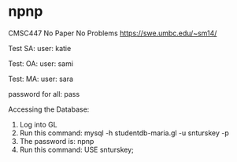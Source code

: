 # npnp
CMSC447 No Paper No Problems
https://swe.umbc.edu/~sm14/

Test SA:
user: katie

Test: OA:
user: sami

Test: MA:
user: sara

password for all: pass



Accessing the Database:
1. Log into GL
2. Run this command: mysql -h studentdb-maria.gl -u snturskey -p
3. The password is: npnp
4. Run this command: USE snturskey;
